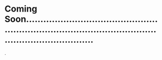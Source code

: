 # Coming Soon..................................................................................................................................
.
